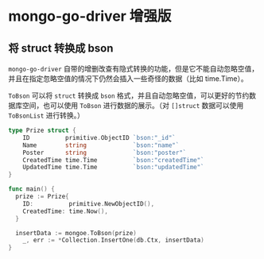 # mongo-go-driver 增强版

## 将 struct 转换成 bson

`mongo-go-driver` 自带的增删改查有隐式转换的功能，但是它不能自动忽略空值，并且在指定忽略空值的情况下仍然会插入一些奇怪的数据（比如 time.Time）。

`ToBson` 可以将 `struct` 转换成 `bson` 格式，并且自动忽略空值，可以更好的节约数据库空间，也可以使用 `ToBson` 进行数据的展示。（对 `[]struct` 数据可以使用 `ToBsonList` 进行转换。）

```go
type Prize struct {
	ID          primitive.ObjectID `bson:"_id"`
	Name        string             `bson:"name"` 
	Poster      string             `bson:"poster"`                 
	CreatedTime time.Time          `bson:"createdTime"`
	UpdatedTime time.Time          `bson:"updatedTime"`
}

func main() {
  prize := Prize{
    ID:          primitive.NewObjectID(),
    CreatedTime: time.Now(),
  }

  insertData := mongoe.ToBson(prize)
	_, err := *Collection.InsertOne(db.Ctx, insertData)
}
```